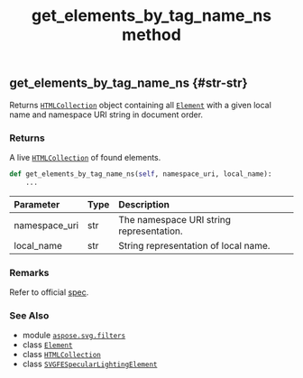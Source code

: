 ﻿---
title: get_elements_by_tag_name_ns method
second_title: Aspose.SVG for Python via .NET API References
description: 
type: docs
weight: 140
url: /python-net/aspose.svg.filters/svgfespecularlightingelement/get_elements_by_tag_name_ns/
is_root: false
---

## get_elements_by_tag_name_ns {#str-str}

Returns [`HTMLCollection`](/svg/python-net/aspose.svg.collections/htmlcollection) object containing all [`Element`](/svg/python-net/aspose.svg.dom/element) with a given local name and namespace URI string in document order.


### Returns 


A live [`HTMLCollection`](/svg/python-net/aspose.svg.collections/htmlcollection) of found elements.


```python
def get_elements_by_tag_name_ns(self, namespace_uri, local_name):
    ...
```


| Parameter | Type | Description |
| :- | :- | :- |
| namespace_uri | str | The namespace URI string representation. |
| local_name | str | String representation of local name. |
### Remarks

Refer to official [spec](https://dom.spec.whatwg.org/#dom-element-getelementsbytagnamens).


### See Also
* module [`aspose.svg.filters`](../../)
* class [`Element`](/svg/python-net/aspose.svg.dom/element)
* class [`HTMLCollection`](/svg/python-net/aspose.svg.collections/htmlcollection)
* class [`SVGFESpecularLightingElement`](/svg/python-net/aspose.svg.filters/svgfespecularlightingelement)
